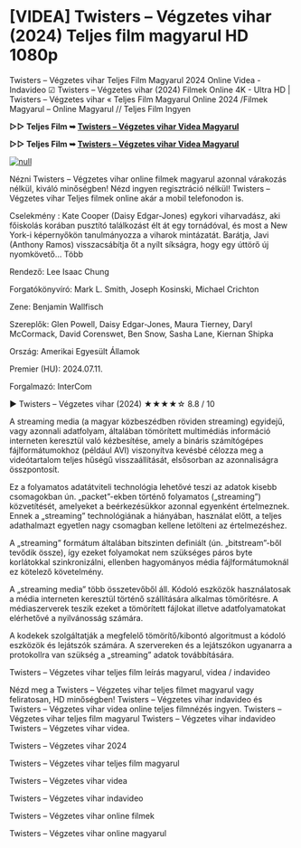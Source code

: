 # [VIDEA] Twisters – Végzetes vihar (2024) Teljes film magyarul HD 1080p

Twisters – Végzetes vihar Teljes Film Magyarul 2024 Online Videa - Indavideo ☑ Twisters – Végzetes vihar (2024) Filmek Online 4K - Ultra HD | Twisters – Végzetes vihar « Teljes Film Magyarul Online 2024 /Filmek Magyarul – Online Magyarul // Teljes Film Ingyen

**▷▷ Teljes Film ➥ [Twisters – Végzetes vihar Videa Magyarul](https://t.co/946BckAEoA)**

**▷▷ Teljes Film ➥ [Twisters – Végzetes vihar Videa Magyarul](https://t.co/946BckAEoA)**

[![null](https://static.wixstatic.com/media/855a25_043b5abeb4ae4d35ac003198e7fe56ed~mv2.gif)](https://t.co/946BckAEoA)

Nézni Twisters – Végzetes vihar online filmek magyarul azonnal várakozás nélkül, kiváló minőségben! Nézd ingyen regisztráció nélkül! Twisters – Végzetes vihar Teljes filmek online akár a mobil telefonodon is.

Cselekmény : Kate Cooper (Daisy Edgar-Jones) egykori viharvadász, aki főiskolás korában pusztító találkozást élt át egy tornádóval, és most a New York-i képernyőkön tanulmányozza a viharok mintázatát. Barátja, Javi (Anthony Ramos) visszacsábítja őt a nyílt síkságra, hogy egy úttörő új nyomkövető… Több

Rendező: Lee Isaac Chung

Forgatókönyvíró: Mark L. Smith, Joseph Kosinski, Michael Crichton

Zene: Benjamin Wallfisch

Szereplők: Glen Powell, Daisy Edgar-Jones, Maura Tierney, Daryl McCormack, David Corenswet, Ben Snow, Sasha Lane, Kiernan Shipka

Ország: Amerikai Egyesült Államok

Premier (HU): 2024.07.11.

Forgalmazó: InterCom

▶️ Twisters – Végzetes vihar (2024) ★★★★☆ 8.8 / 10

A streaming media (a magyar közbeszédben röviden streaming) egyidejű, vagy azonnali adatfolyam, általában tömörített multimédiás információ interneten keresztül való kézbesítése, amely a bináris számítógépes fájlformátumokhoz (például AVI) viszonyítva kevésbé célozza meg a videótartalom teljes hűségű visszaállítását, elsősorban az azonnaliságra összpontosít.

Ez a folyamatos adatátviteli technológia lehetővé teszi az adatok kisebb csomagokban ún. „packet”-ekben történő folyamatos („streaming”) közvetítését, amelyeket a beérkezésükkor azonnal egyenként értelmeznek. Ennek a „streaming” technológiának a hiányában, használat előtt, a teljes adathalmazt egyetlen nagy csomagban kellene letölteni az értelmezéshez.

A „streaming” formátum általában bitszinten definiált (ún. „bitstream”-ből tevődik össze), így ezeket folyamokat nem szükséges páros byte korlátokkal szinkronizálni, ellenben hagyományos média fájlformátumoknál ez kötelező követelmény.

A „streaming media” több összetevőből áll. Kódoló eszközök használatosak a média interneten keresztül történő szállítására alkalmas tömörítésre. A médiaszerverek teszik ezeket a tömörített fájlokat illetve adatfolyamatokat elérhetővé a nyilvánosság számára.

A kodekek szolgáltatják a megfelelő tömörítő/kibontó algoritmust a kódoló eszközök és lejátszók számára. A szervereken és a lejátszókon ugyanarra a protokollra van szükség a „streaming” adatok továbbítására.

Twisters – Végzetes vihar teljes film leírás magyarul, videa / indavideo

Nézd meg a Twisters – Végzetes vihar teljes filmet magyarul vagy feliratosan, HD minőségben! Twisters – Végzetes vihar indavideo és Twisters – Végzetes vihar videa online teljes filmnézés ingyen. Twisters – Végzetes vihar teljes film magyarul Twisters – Végzetes vihar indavideo Twisters – Végzetes vihar videa.

Twisters – Végzetes vihar 2024

Twisters – Végzetes vihar teljes film magyarul

Twisters – Végzetes vihar videa

Twisters – Végzetes vihar indavideo

Twisters – Végzetes vihar online filmek

Twisters – Végzetes vihar online magyarul
